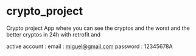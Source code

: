 # crypto_project
Crypto project
App where you can see the cryptos and the worst and the better cryptos in 24h with retrofit and 

active account :
  email : miguel@gmail.com
  password : 12345678A
